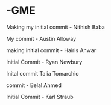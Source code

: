 # -GME

Making my initial commit - Nithish Baba

My commit - Austin Alloway

making initial commit - Hairis Anwar

Initial Commit - Ryan Newbury

Inital commit Talia Tomarchio

commit - Belal Ahmed

Initial Commit - Karl Straub
